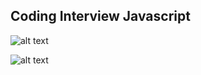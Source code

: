 ## Coding Interview Javascript

![alt text](https://i.imgur.com/JdRaYmW.png)

![alt text](https://i.imgur.com/kAN6gIA.png)